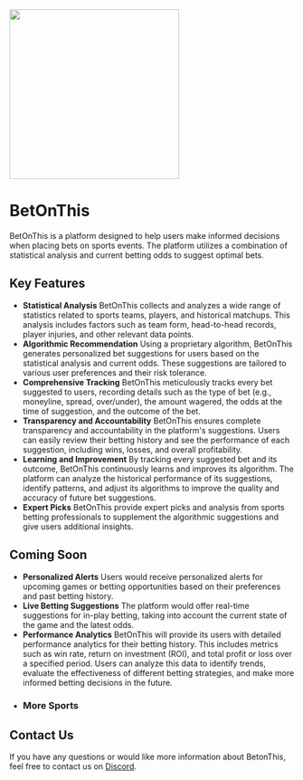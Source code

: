<img src="https://i.imgur.com/PyFuIjK.png" width="300" height="300">

# BetOnThis

BetOnThis is a platform designed to help users make informed decisions when placing bets on sports events. The platform utilizes a combination of statistical analysis and current betting odds to suggest optimal bets.

## Key Features

- **Statistical Analysis** BetOnThis collects and analyzes a wide range of statistics related to sports teams, players, and historical matchups. This analysis includes factors such as team form, head-to-head records, player injuries, and other relevant data points.
- **Algorithmic Recommendation** Using a proprietary algorithm, BetOnThis generates personalized bet suggestions for users based on the statistical analysis and current odds. These suggestions are tailored to various user preferences and their risk tolerance.
- **Comprehensive Tracking** BetOnThis meticulously tracks every bet suggested to users, recording details such as the type of bet (e.g., moneyline, spread, over/under), the amount wagered, the odds at the time of suggestion, and the outcome of the bet.
- **Transparency and Accountability** BetOnThis ensures complete transparency and accountability in the platform's suggestions. Users can easily review their betting history and see the performance of each suggestion, including wins, losses, and overall profitability.
- **Learning and Improvement** By tracking every suggested bet and its outcome, BetOnThis continuously learns and improves its algorithm. The platform can analyze the historical performance of its suggestions, identify patterns, and adjust its algorithms to improve the quality and accuracy of future bet suggestions.
- **Expert Picks** BetOnThis provide expert picks and analysis from sports betting professionals to supplement the algorithmic suggestions and give users additional insights.

## Coming Soon
- **Personalized Alerts** Users would receive personalized alerts for upcoming games or betting opportunities based on their preferences and past betting history.
- **Live Betting Suggestions** The platform would offer real-time suggestions for in-play betting, taking into account the current state of the game and the latest odds.
- **Performance Analytics**  BetOnThis will provide its users with detailed performance analytics for their betting history. This includes metrics such as win rate, return on investment (ROI), and total profit or loss over a specified period. Users can analyze this data to identify trends, evaluate the effectiveness of different betting strategies, and make more informed betting decisions in the future.
- ### More Sports

## Contact Us

If you have any questions or would like more information about BetonThis, feel free to contact us on [Discord](https://discord.gg/kBjyKv3K).
